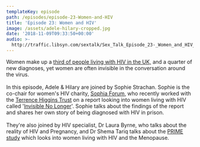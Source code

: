 ```yaml
---
templateKey: episode
path: /episodes/episode-23-Women-and-HIV
title: 'Episode 23: Women and HIV'
image: /assets/adele-hilary-cropped.jpg
date: '2018-11-09T09:33:50+00:00'
audio: >-
  http://traffic.libsyn.com/sextalk/Sex_Talk_Episode_23-_Women_and_HIV_Podcast.mp3
---
```

Women make up a [third of people living with HIV in the UK,](https://www.tht.org.uk/our-work/our-campaigns/women-and-hiv-invisible-no-longer) and a quarter of new diagnoses, yet women are often invisible in the conversation around the virus. \
\
In this episode, Adele & Hilary are joined by Sophie Strachan. Sophie is the co-chair for women's HIV charity, [Sophia Forum](https://sophiaforum.net/), who recently worked with the [Terrence Higgins Trust](https://www.tht.org.uk/) on a report looking into women living with HIV called '[Invisible No Longer](https://sophiaforum.net/index.php/hiv-and-women-invisible-no-longer/)'. Sophie talks about the findings of the report and shares her own story of being diagnosed with HIV in prison. \
\
They're also joined by HIV specialist, Dr Laura Byrne, who talks about the reality of HIV and Pregnancy, and Dr Shema Tariq talks about the [PRIME study](https://www.ucl.ac.uk/iph/research/sexualhealthandhiv/prime-study) which looks into women living with HIV and the Menopause.
